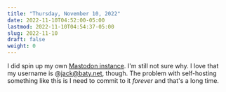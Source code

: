```yaml
---
title: "Thursday, November 10, 2022"
date: 2022-11-10T04:52:00-05:00
lastmod: 2022-11-10T04:54:37-05:00
slug: 2022-11-10
draft: false
weight: 0
---
```


I did spin up my own [Mastodon instance](https://social.baty.net). I'm still not sure why. I love that my username is @jack@baty.net, though. The problem with self-hosting something like this is I need to commit to it _forever_ and that's a long time.


[//]: # "Exported with love from a post written in Org mode"
[//]: # "- https://github.com/kaushalmodi/ox-hugo"